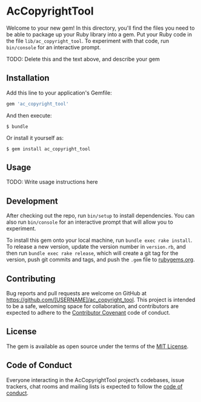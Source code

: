 # AcCopyrightTool

Welcome to your new gem! In this directory, you'll find the files you need to be able to package up your Ruby library into a gem. Put your Ruby code in the file `lib/ac_copyright_tool`. To experiment with that code, run `bin/console` for an interactive prompt.

TODO: Delete this and the text above, and describe your gem

## Installation

Add this line to your application's Gemfile:

```ruby
gem 'ac_copyright_tool'
```

And then execute:

    $ bundle

Or install it yourself as:

    $ gem install ac_copyright_tool

## Usage

TODO: Write usage instructions here

## Development

After checking out the repo, run `bin/setup` to install dependencies. You can also run `bin/console` for an interactive prompt that will allow you to experiment.

To install this gem onto your local machine, run `bundle exec rake install`. To release a new version, update the version number in `version.rb`, and then run `bundle exec rake release`, which will create a git tag for the version, push git commits and tags, and push the `.gem` file to [rubygems.org](https://rubygems.org).

## Contributing

Bug reports and pull requests are welcome on GitHub at https://github.com/[USERNAME]/ac_copyright_tool. This project is intended to be a safe, welcoming space for collaboration, and contributors are expected to adhere to the [Contributor Covenant](http://contributor-covenant.org) code of conduct.

## License

The gem is available as open source under the terms of the [MIT License](http://opensource.org/licenses/MIT).

## Code of Conduct

Everyone interacting in the AcCopyrightTool project’s codebases, issue trackers, chat rooms and mailing lists is expected to follow the [code of conduct](https://github.com/[USERNAME]/ac_copyright_tool/blob/master/CODE_OF_CONDUCT.md).
